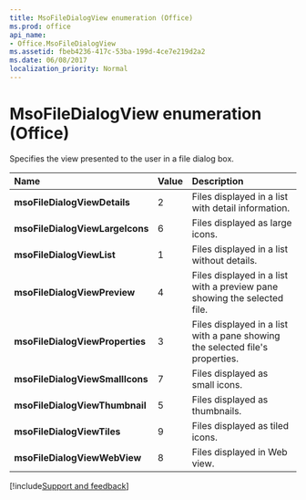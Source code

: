 ```yaml
---
title: MsoFileDialogView enumeration (Office)
ms.prod: office
api_name:
- Office.MsoFileDialogView
ms.assetid: fbeb4236-417c-53ba-199d-4ce7e219d2a2
ms.date: 06/08/2017
localization_priority: Normal
---
```



# MsoFileDialogView enumeration (Office)

Specifies the view presented to the user in a file dialog box.



|Name|Value|Description|
|:-----|:-----|:-----|
|**msoFileDialogViewDetails**|2|Files displayed in a list with detail information.|
|**msoFileDialogViewLargeIcons**|6|Files displayed as large icons.|
|**msoFileDialogViewList**|1|Files displayed in a list without details.|
|**msoFileDialogViewPreview**|4|Files displayed in a list with a preview pane showing the selected file.|
|**msoFileDialogViewProperties**|3|Files displayed in a list with a pane showing the selected file's properties.|
|**msoFileDialogViewSmallIcons**|7|Files displayed as small icons.|
|**msoFileDialogViewThumbnail**|5|Files displayed as thumbnails.|
|**msoFileDialogViewTiles**|9|Files displayed as tiled icons.|
|**msoFileDialogViewWebView**|8|Files displayed in Web view.|

[!include[Support and feedback](~/includes/feedback-boilerplate.md)]
